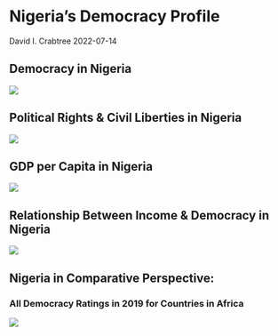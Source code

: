 Nigeria’s Democracy Profile
================
David I. Crabtree
2022-07-14

## Democracy in Nigeria

![](C:\Users\David\Desktop\PROGRA~1\FILESA~1\CFSS\hw06\reports\NIGERI~1/figure-gfm/Demscore-1.png)<!-- -->

## Political Rights & Civil Liberties in Nigeria

![](C:\Users\David\Desktop\PROGRA~1\FILESA~1\CFSS\hw06\reports\NIGERI~1/figure-gfm/Political%20Rights%20&%20Civil%20Libs-1.png)<!-- -->

## GDP per Capita in Nigeria

![](C:\Users\David\Desktop\PROGRA~1\FILESA~1\CFSS\hw06\reports\NIGERI~1/figure-gfm/GDP%20per%20Capita-1.png)<!-- -->

## Relationship Between Income & Democracy in Nigeria

![](C:\Users\David\Desktop\PROGRA~1\FILESA~1\CFSS\hw06\reports\NIGERI~1/figure-gfm/Income%20&%20Dem-1.png)<!-- -->

## Nigeria in Comparative Perspective:

### All Democracy Ratings in 2019 for Countries in Africa

![](C:\Users\David\Desktop\PROGRA~1\FILESA~1\CFSS\hw06\reports\NIGERI~1/figure-gfm/Democracy%20in%20Comparative%20Perspective-1.png)<!-- -->
